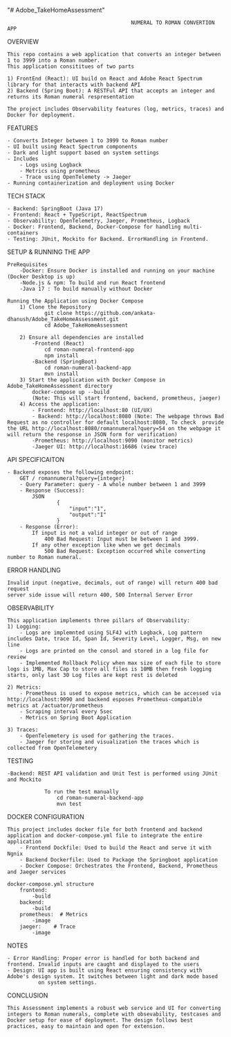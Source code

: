 "# Adobe_TakeHomeAssessment"

                                            NUMERAL TO ROMAN CONVERTION APP

OVERVIEW

    This repo contains a web application that converts an integer between 1 to 3999 into a Roman number.
    This application consititues of two parts

    1) FrontEnd (React): UI build on React and Adobe React Spectrum library for that interacts with backend API
    2) Backend (Spring Boot): A RESTFul API that accepts an integer and returns its Roman numeral respresentation

    The project includes Observability features (log, metrics, traces) and Docker for deployment.

FEATURES

    - Converts Integer between 1 to 3999 to Roman number
    - UI built using React Spectrum components
    - Dark and light support based on system settings
    - Includes
        - Logs using Logback
        - Metrics using prometheus
        - Trace using OpenTelemety -> Jaeger
    - Running containerization and deployment using Docker

TECH STACK

    - Backend: SpringBoot (Java 17)
    - Frontend: React + TypeScript, ReactSpectrum
    - Observability: OpenTelemetry, Jaeger, Prometheus, Logback
    - Docker: Frontend, Backend, Docker-Compose for handling multi-containers
    - Testing: JUnit, Mockito for Backend. ErrorHandling in Frontend.

SETUP & RUNNING THE APP

    PreRequisites
        -Docker: Ensure Docker is installed and running on your machine (Docker Desktop is up)
        -Node.js & npm: To build and run React frontend
        -Java 17 : To build manually without Docker

    Running the Application using Docker Compose
        1) Clone the Repository
                git clone https://github.com/ankata-dhanush/Adobe_TakeHomeAssessment.git
                cd Adobe_TakeHomeAssessment

        2) Ensure all dependencies are installed
            -Frontend (React)
                cd roman-numeral-frontend-app
                npm install
            -Backend (SpringBoot)
                cd roman-numeral-backend-app
                mvn install
        3) Start the application with Docker Compose in Adobe_TakeHomeAssessment directory
            docker-compose up --build
            (Note: This will start frontend, backend, prometheus, jaeger)
        4) Access the application:
            - Frontend: http://localhost:80 (UI/UX)
            - Backend: http://localhost:8080 (Note: The webpage throws Bad Request as no controller for default localhost:8080, To check  provide the URL http://localhost:8080/romannumeral?query=54 on the webpage it will return the response in JSON form for verification)
            -Prometheus: http://localhost:9090 (monitor metrics)
            -Jaeger UI: http://localhost:16686 (view trace)

API SPECIFICAITON

    - Backend exposes the following endpoint:
        GET / romannumeral?query={integer}
        - Query Parameter: query - A whole number between 1 and 3999
        - Response (Success):
            JSON
                    {
                        "input":"1",
                        "output":"I"
                    }
        - Response (Error):
            If input is not a valid integer or out of range
                400 Bad Request: Input must be between 1 and 3999.
            If any other exception like when we get decimals
                500 Bad Request: Exception occurred while converting number to Roman numeral.

ERROR HANDLING

    Invalid input (negative, decimals, out of range) will return 400 bad request
    server side issue will return 400, 500 Internal Server Error

OBSERVABILITY

    This application implements three pillars of Observability:
    1) Logging:
        - Logs are implemnted using SLF4J with Logback, Log pattern includes Date, trace Id, Span Id, Severity Level, Logger, Msg, on new line
        - Logs are printed on the consol and stored in a log file for review
        - Implemented Rollback Policy when max size of each file to store logs is 1MB, Max Cap to store all files is 10MB then fresh logging starts, only last 30 Log files are kept rest is deleted

    2) Metrics:
        - Prometheus is used to expose metrics, which can be accessed via http://localhost:9090 and backend esposes Prometheus-compatible metrics at /actuator/prometheus
        - Scraping interval every 5sec
        - Metrics on Spring Boot Application

    3) Traces:
        - OpenTelemetery is used for gathering the traces.
        - Jaeger for storing and visualization the traces which is collected from OpenTelemetery

TESTING

    -Backend: REST API validation and Unit Test is performed using JUnit and Mockito

                To run the test manually
                    cd roman-numeral-backend-app
                    mvn test

DOCKER CONFIGURATION

    This project includes docker file for both frontend and backend application and docker-compose.yml file to integrate the entire application
        - Frontend Dockfile: Used to build the React and serve it with Ngnix
        - Backend Dockerfile: Used to Package the Springboot application
        - Docker Compose: Orchestrates the Frontend, Backend, Prometheus and Jaeger services

    docker-compose.yml structure
        frontend:
            -build
        backend:
            -build
        prometheus:  # Metrics
            -image
        jaeger:    # Trace
            -image

NOTES

    - Error Handling: Proper error is handled for both backend and frontend. Invalid inputs are caught and displayed to the users
    - Design: UI app is built using React ensuring consistency with Adobe's design system. It switches between light and dark mode based
              on system settings.

CONCLUSION

    This Assessment implements a robust web service and UI for converting integers to Roman numerals, complete with obsevability, testcases and Docker setup for ease of deployment. The design follows best practices, easy to maintain and open for extension.
